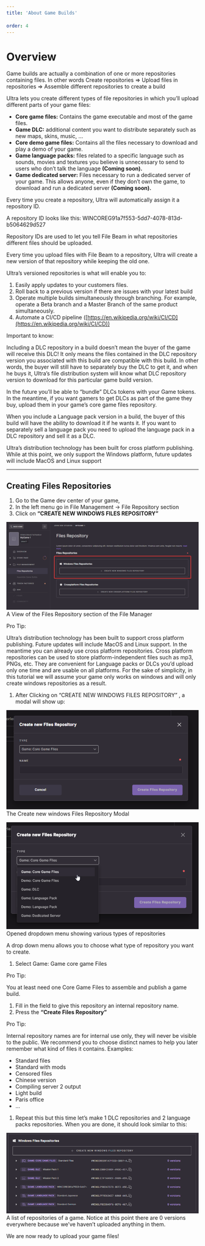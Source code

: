 ```yaml
---
title: 'About Game Builds'

order: 4
---
```


# Overview

Game builds are actually a combination of one or more repositories containing files. In other words Create repositories => Upload files in repositories => Assemble different repositories to create a build

Ultra lets you create different types of file repositories in which you’ll upload different parts of your game files:

-   **Core game files:** Contains the game executable and most of the game files.
-   **Game DLC:** additional content you want to distribute separately such as new maps, skins, music, ...
-   **Core demo game files:** Contains all the files necessary to download and play a demo of your game.
-   **Game language packs:** files related to a specific language such as sounds, movies and textures you believe is unnecessary to send to users who don’t talk the language **(Coming soon).**
-   **Game dedicated server:** Files necessary to run a dedicated server of your game. This allows anyone, even if they don’t own the game, to download and run a dedicated server **(Coming soon).**

Every time you create a repository, Ultra will automatically assign it a repository ID.

A repository ID looks like this: WINCOREG91a7f553-5dd7-4078-813d-b5064629d527

Repository IDs are used to let you tell File Beam in what repositories different files should be uploaded.

Every time you upload files with File Beam to a repository, Ultra will create a new version of that repository while keeping the old one.

Ultra’s versioned repositories is what will enable you to:

1.  Easily apply updates to your customers files.
2.  Roll back to a previous version if there are issues with your latest build
3.  Operate multiple builds simultaneously through branching. For example, operate a Beta branch and a Master Branch of the same product simultaneously.
4.  Automate a CI/CD pipeline ([https://en.wikipedia.org/wiki/CI/CD](https://en.wikipedia.org/wiki/CI/CD))

Important to know:

Including a DLC repository in a build doesn’t mean the buyer of the game will receive this DLC! It only means the files contained in the DLC repository version you associated with this build are compatible with this build. In other words, the buyer will still have to separately buy the DLC to get it, and when he buys it, Ultra’s file distribution system will know what DLC repository version to download for this particular game build version.

In the future you’ll be able to “bundle” DLCs tokens with your Game tokens. In the meantime, if you want gamers to get DLCs as part of the game they buy, upload them in your game’s core game files repository.

When you include a Language pack version in a build, the buyer of this build will have the ability to download it if he wants it. If you want to separately sell a language pack you need to upload the language pack in a DLC repository and sell it as a DLC.

Ultra’s distribution technology has been built for cross platform publishing. While at this point, we only support the Windows platform, future updates will include MacOS and Linux support

---

## Creating Files Repositories

1.  Go to the Game dev center of your game,
2.  In the left menu go in File Management → File Repository section
3.  Click on **“CREATE NEW WINDOWS FILES REPOSITORY”**

![fr-1](/images/gdc/fr-1.png) A View of the Files Repository section of the File Manager

Pro Tip:

Ultra’s distribution technology has been built to support cross platform publishing. Future updates will include MacOS and Linux support. In the meantime you can already use cross platform repositories. Cross platform repositories can be used to store platform-independent files such as mp3, PNGs, etc. They are convenient for Language packs or DLCs you’d upload only one time and are usable on all platforms. For the sake of simplicity, in this tutorial we will assume your game only works on windows and will only create windows repositories as a result.

1.  After Clicking on “CREATE NEW WINDOWS FILES REPOSITORY” , a modal will show up:

![fr-2](/images/gdc/fr-2.png) The Create new windows Files Repository Modal

![fr-3](/images/gdc/fr-3.png) Opened dropdown menu showing various types of repositories

A drop down menu allows you to choose what type of repository you want to create.

1.  Select Game: Game core game Files

Pro Tip:

You at least need one Core Game Files to assemble and publish a game build.

1.  Fill in the field to give this repository an internal repository name.
2.  Press the **“Create Files Repository”**

Pro Tip:

Internal repository names are for internal use only, they will never be visible to the public. We recommend you to choose distinct names to help you later remember what kind of files it contains. Examples:

-   Standard files
-   Standard with mods
-   Censored files
-   Chinese version
-   Compiling server 2 output
-   Light build
-   Paris office
-   ...

1.  Repeat this but this time let’s make 1 DLC repositories and 2 language packs repositories. When you are done, it should look similar to this:

![fr-4](/images/gdc/fr-4.png) A list of repositories of a game. Notice at this point there are 0 versions everywhere because we’ve haven’t uploaded anything in them.

We are now ready to upload your game files!
